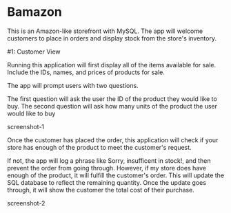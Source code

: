 # Bamazon
This is an Amazon-like storefront with MySQL. The app will  welcome customers to place  in orders and display stock from the store's inventory.

#1: Customer View

Running this application will first display all of the items available for sale. Include the IDs, names, and prices of products for sale.

The app will prompt users with two questions.

The first question will ask the user the ID of the product they would like to buy.
The second question will ask how many units of the product the user would like to buy

screenshot-1






Once the customer has placed the order, this application will check if your store has enough of the product to meet the customer's request.

If not, the app will log a phrase like Sorry, insufficent in stock!, and then prevent the order from going through.
However, if my store does have enough of the product, it will fulfill the customer's order.
This will update the SQL database to reflect the remaining quantity.
Once the update goes through, it will show the customer the total cost of their purchase.

screenshot-2

